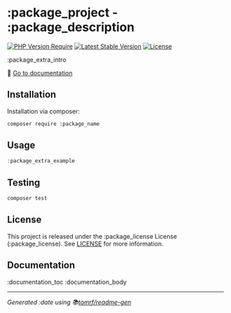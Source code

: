 # :package_project - :package_description

[![PHP Version Require](http://poser.pugx.org/:package_name/require/php?style=flat-square)](https://packagist.org/packages/:package_name) [![Latest Stable Version](http://poser.pugx.org/:package_name/v?style=flat-square)](https://packagist.org/packages/:package_name) [![License](http://poser.pugx.org/:package_name/license?style=flat-square)](https://packagist.org/packages/:package_name)

:package_extra_intro

📔 [Go to documentation](#documentation)

## Installation
Installation via composer:

```bash
composer require :package_name
```

## Usage
```php
:package_extra_example
```

## Testing
```bash
composer test
```

## License
This project is released under the :package_license License (:package_license).
See [LICENSE](LICENSE) for more information.

## Documentation
:documentation_toc
:documentation_body

***

_Generated :date using 📚[tomrf/readme-gen](https://packagist.org/packages/tomrf/readme-gen)_
